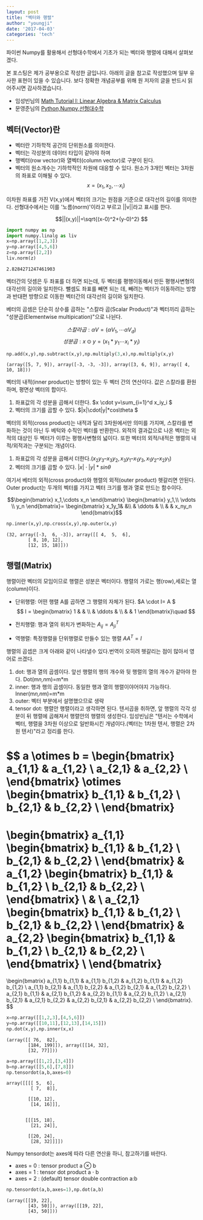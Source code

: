 ```yaml
---
layout: post
title: "벡터와 행렬"
author: "youngji"
date: '2017-04-03'
categories: 'tech'
---
```

파이썬 Numpy를 활용해서 선형대수학에서 기초가 되는 벡터와 행렬에 대해서 살펴보겠다.

본 포스팅은 제가 공부용으로 작성한 글입니다. 아래의 글을 참고로 작성했으며 일부 유사한 표현이 있을 수 있습니다. 보다 정확한 개념공부를 위해 원 저자의 글을 반드시 읽어주시면 감사하겠습니다.   

- 임성빈님의 [Math Tutorial I: Linear Algebra & Matrix Calculus](https://www.slideshare.net/ssuser7e10e4/linear-algrbra)
- 문영준님의 [Python,Numpy,선형대수학](https://www.slideshare.net/dahlmoon/numpy-20160519?qid=31122a90-23d7-43a3-b73e-24f2515a9a84&v=&b=&from_search=2)

## 벡터(Vector)란

- 벡터란 기하학적 공간의 단위원소를 의미한다.
- 벡터는 각성분의 데이터 타입이 같아야 하며
- 행벡터(row vector)와 열벡터(column vector)로 구분이 된다.
- 벡터의 원소개수는 기하학적인 차원에 대응할 수 있다. 원소가 3개인 벡터는 3차원의 좌표로 이해될 수 있다.
$$x=(x_1,x_2,\cdots x_i) $$

이차원 좌표를 가진 V(x,y)에서 벡터의 크기는 원점을 기준으로 대각선의 길이를 의미한다. 선형대수에서는 이를 '노름(norm)'이라고 부르고 ||v||라고 표시를 한다.

$$||(x,y)||=\sqrt{(x-0)^2+(y-0)^2}  $$

```python
import numpy as np
import numpy.linalg as liv
x=np.array([1,2,3])
y=np.array([4,5,6])
z=np.array([2,2])
liv.norm(z)
```




    2.8284271247461903



벡터간의 덧셈은 두 좌표를 더 하면 되는데, 두 벡터를 평행이동해서 만든 평행사변형의 대각선의 길이와 일치한다. 뺄셈도 좌표를 빼면 되는 데, 빼려는 벡터가 이동하려는 방향과 반대편 방향으로 이동한 벡터간의 대각선의 길이와 일치한다.

베터의 곱셈은 단순히 상수를 곱하는 "스칼라 곱(Scalar Product)"과 벡터끼리 곱하는 "성분곱(Elementwise multipication)"으로 나뉜다.

$$스칼라곱: \alpha V=(\alpha V_{1},\cdots \alpha V_{d})$$
$$성분곱:x \odot y = (x_{1}*y_{1} \cdots x_{i}*y_{i})$$


```python
np.add(x,y),np.subtract(x,y),np.multiply(3,x),np.multiply(x,y)
```




    (array([5, 7, 9]), array([-3, -3, -3]), array([3, 6, 9]), array([ 4, 10, 18]))



벡터의 내적(inner product)는 방향이 있는 두 벡터 간의 연산이다. 값은 스칼라를 환원하며, 평면상 벡터의 합이다.

1. 좌표값의 각 성분을 곱해서 더한다. $x \cdot y=\sum_{i=1}^d x_iy_i $
2. 벡터의 크기를 곱할 수 있다. $|x|\cdot|y|*cos\theta $

벡터의 외적(cross product)는 내적과 달리 3차원에서만 의미를 가지며, 스칼라를 변화하는 것이 아닌 두 베턱와 수직인 벡터를 반환한다. 외적의 결과값으로 나온 벡터는 외적의 대상인 두 벡터가 이루는 평행사변형의 넓이다. 또한 벡터의 외적/내적은 행렬의 내적/외적과는 구분되는 개념이다.

1. 좌표값의 각 성분을 곱해서 더한다.$(x_2y_3 – x_3y_2, x_3y_1 – x_1y_3, x_1y_2 – x_2y_1)$
2. 벡터의 크기를 곱할 수 있다. $|x|\cdot|y|*sin\theta$

여기서 베터의 외적(cross product)와 행렬의 외적(outer product) 헷갈리면 안된다. Outer product는 두개의 벡터를 가지고 벡터 크기를 행과 열로 만드는 함수이다.

$$\begin{bmatrix} x_1,\cdots x_n \end{bmatrix} \begin{bmatrix} y_1,\\ \vdots \\ y_n \end{bmatrix}=
\begin{bmatrix}  x_1y_1& &\\ & \ddots & \\ & & x_ny_n \end{bmatrix}$$


```python
np.inner(x,y),np.cross(x,y),np.outer(x,y)
```




    (32, array([-3,  6, -3]), array([[ 4,  5,  6],
            [ 8, 10, 12],
            [12, 15, 18]]))



## 행렬(Matrix)

행렬이란 벡터의 모임이므로 행렬은 성분은 벡터이다. 행렬의 가로는 행(row),세로는 열(column)이다.

- 단위행렬: 어떤 행렬 A를 곱하면 그 행렬의 자체가 된다. $A \cdot I= A $
$$ I = \begin{bmatrix} 1 & & \\ & \ddots & \\ & & 1 \end{bmatrix}\quad $$

- 전치행렬: 행과 열의 위치가 변화하는 $A_{ij}= A^{T}_{ji}$

- 역행렬: 특정행렬을 단위행렬로 만들수 있는 행렬 $AA^{T}=I$

행렬의 곱셉은 크게 아래와 같이 나타낼수 있다.번역이 오히려 헷갈리는 점이 많아서 영어로 쓰겠다.

1. dot: 행과 열의 곱셈이다. 앞선 행렬의 행의 개수와 뒷 행렬의 열의 개수가 같아야 한다. Dot(m*n,n*m)=m*m
2. inner: 행과 행의 곱셈이다. 동일한 행과 열의 행렬이야어야지 가능하다. Inner(m*n,n*m)=m*m
3. outer: 벡터 부분에서 설명했으므로 생략
4. tensor dot:  행렬안 행렬이라고 생각하면 된다. 텐서곱을 취하면, 앞 행렬의 각각 성분이 뒤 행렬에 곱해져서 행렬안의 행렬의 생성한다. 임성빈님은 "텐서는 수학에서 벡터, 행렬을 3차원 이상으로 일반화시킨 개념이다.(벡터는 1차원 텐서, 행렬은 2차원 텐서)"라고 정리를 한다.  

$$ a \otimes b =
  \begin{bmatrix}
    a_{1,1} & a_{1,2} \\
    a_{2,1} & a_{2,2} \\
  \end{bmatrix}
\otimes
  \begin{bmatrix}
    b_{1,1} & b_{1,2} \\
    b_{2,1} & b_{2,2} \\
  \end{bmatrix}
=
  \begin{bmatrix}
    a_{1,1}  \begin{bmatrix}
              b_{1,1} & b_{1,2} \\
              b_{2,1} & b_{2,2} \\
            \end{bmatrix} & a_{1,2}  \begin{bmatrix}
                                      b_{1,1} & b_{1,2} \\
                                      b_{2,1} & b_{2,2} \\
                                    \end{bmatrix} \\
     & \\
    a_{2,1}  \begin{bmatrix}
              b_{1,1} & b_{1,2} \\
              b_{2,1} & b_{2,2} \\
            \end{bmatrix} & a_{2,2}  \begin{bmatrix}
                                      b_{1,1} & b_{1,2} \\
                                      b_{2,1} & b_{2,2} \\
                                    \end{bmatrix} \\
  \end{bmatrix}
=
  \begin{bmatrix}
    a_{1,1} b_{1,1} & a_{1,1} b_{1,2} & a_{1,2} b_{1,1} & a_{1,2} b_{1,2} \\
    a_{1,1} b_{2,1} & a_{1,1} b_{2,2} & a_{1,2} b_{2,1} & a_{1,2} b_{2,2} \\
    a_{2,1} b_{1,1} & a_{2,1} b_{1,2} & a_{2,2} b_{1,1} & a_{2,2} b_{1,2} \\
    a_{2,1} b_{2,1} & a_{2,1} b_{2,2} & a_{2,2} b_{2,1} & a_{2,2} b_{2,2} \\
  \end{bmatrix}. $$


```python
x=np.array([[1,2,3],[4,5,6]])
y=np.array([[10,11],[12,13],[14,15]])
np.dot(x,y),np.inner(x,x)
```




    (array([[ 76,  82],
            [184, 199]]), array([[14, 32],
            [32, 77]]))




```python
a=np.array([[1,2],[3,4]])
b=np.array([[5,6],[7,8]])
np.tensordot(a,b,axes=0)
```




    array([[[[ 5,  6],
             [ 7,  8]],

            [[10, 12],
             [14, 16]]],


           [[[15, 18],
             [21, 24]],

            [[20, 24],
             [28, 32]]]])



Numpy tensordot는 axes에 따라 다른 연산을 하니, 참고하기를 바란다.

- axes = 0 : tensor product a $\otimes$ b
- axes = 1 : tensor dot product a $\cdot$ b
- axes = 2 : (default) tensor double contraction a:b


```python
np.tensordot(a,b,axes=1),np.dot(a,b)
```




    (array([[19, 22],
            [43, 50]]), array([[19, 22],
            [43, 50]]))
